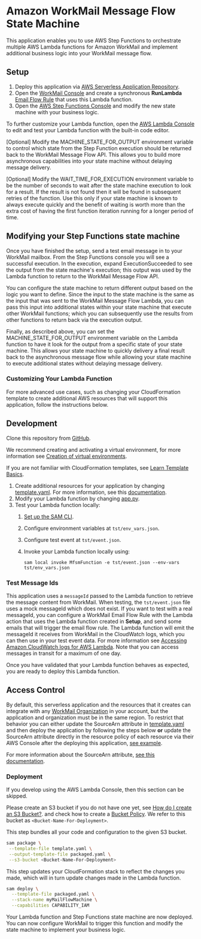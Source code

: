# Amazon WorkMail Message Flow State Machine

This application enables you to use AWS Step Functions to orchestrate multiple AWS Lambda functions for Amazon WorkMail and implement additional business logic into your WorkMail message flow.

## Setup
1. Deploy this application via [AWS Serverless Application Repository](https://serverlessrepo.aws.amazon.com/applications/arn:aws:serverlessrepo:us-east-1:489970191081:applications~workmail-message-flow-state-machine).
2. Open the [WorkMail Console](https://console.aws.amazon.com/workmail/) and create a synchronous **RunLambda** [Email Flow Rule](https://docs.aws.amazon.com/workmail/latest/adminguide/lambda.html#synchronous-rules) that uses this Lambda function.
3. Open the [AWS Step Functions Console](https://console.aws.amazon.com/states/) and modify the new state machine with your business logic. 

To further customize your Lambda function, open the [AWS Lambda Console](https://us-east-1.console.aws.amazon.com/lambda/home?region=us-east-1#/functions) to edit and test your Lambda function with the built-in code editor.

[Optional] Modify the MACHINE_STATE_FOR_OUTPUT environment variable to control which state from the Step Function execution should be returned back to the WorkMail Message Flow API. This allows you to build more asynchronous capabilities into your state machine without delaying message delivery.

[Optional] Modify the WAIT_TIME_FOR_EXECUTION environment variable to be the number of seconds to wait after the state machine execution to look for a result. If the result is not found then it will be found in subsequent retries of the function. Use this only if your state machine is known to always execute quickly and the benefit of waiting is worth more than the extra cost of having the first function iteration running for a longer period of time.

## Modifying your Step Functions state machine

Once you have finished the setup, send a test email message in to your WorkMail mailbox. 
From the Step Functions console you will see a successful execution. 
In the execution, expand ExecutionSucceeded to see the output from the state machine's execution; this output was used by the Lambda function to return to the WorkMail Message Flow API.

You can configure the state machine to return different output based on the logic you want to define. 
Since the input to the state machine is the same as the input that was sent to the WorkMail Message Flow Lambda, you can pass this input into additional states within your state machine that execute other WorkMail functions; which you can subsequently use the results from other functions to return back via the execution output.

Finally, as described above, you can set the MACHINE_STATE_FOR_OUTPUT environment variable on the Lambda function to have it look for the output from a specific state of your state machine. This allows your state machine to quickly delivery a final result back to the asynchronous message flow while allowing your state machine to execute additional states without delaying message delivery.

### Customizing Your Lambda Function

For more advanced use cases, such as changing your CloudFormation template to create additional AWS resources that will support this application, follow the instructions below.

## Development
Clone this repository from [GitHub](https://github.com/aws-samples/amazon-workmail-lambda-templates).

We recommend creating and activating a virtual environment, for more information see [Creation of virtual environments](https://docs.python.org/3/library/venv.html).

If you are not familiar with CloudFormation templates, see [Learn Template Basics](https://docs.aws.amazon.com/AWSCloudFormation/latest/UserGuide/gettingstarted.templatebasics.html).

1. Create additional resources for your application by changing [template.yaml](https://github.com/aws-samples/amazon-workmail-lambda-templates/blob/master/workmail-message-flow-state-machine/template.yaml). For more information, see this [documentation](https://docs.aws.amazon.com/AWSCloudFormation/latest/UserGuide/template-reference.html).
2. Modify your Lambda function by changing [app.py](https://github.com/aws-samples/amazon-workmail-lambdas-templates/blob/master/workmail-message-flow-state-machine/src/app.py).
3. Test your Lambda function locally:
    1. [Set up the SAM CLI](https://aws.amazon.com/serverless/sam/).
    2. Configure environment variables at `tst/env_vars.json`.
    3. Configure test event at `tst/event.json`.
    4. Invoke your Lambda function locally using:
    
        `sam local invoke MfsmFunction -e tst/event.json --env-vars tst/env_vars.json`

### Test Message Ids
This application uses a `messageId` passed to the Lambda function to retrieve the message content from WorkMail. When testing, the `tst/event.json` file uses a mock messageId which does not exist. If you want to test with a real messageId, you can configure a WorkMail Email Flow Rule with the Lambda action that uses the Lambda function created in **Setup**, and send some emails that will trigger the email flow rule. The Lambda function will emit the messageId it receives from WorkMail in the CloudWatch logs, which you can
then use in your test event data. For more information see [Accessing Amazon CloudWatch logs for AWS Lambda](https://docs.aws.amazon.com/lambda/latest/dg/monitoring-cloudwatchlogs.html). Note that you can access messages in transit for a maximum of one day.

Once you have validated that your Lambda function behaves as expected, you are ready to deploy this Lambda function.

## Access Control
By default, this serverless application and the resources that it creates can integrate with any [WorkMail Organization](https://docs.aws.amazon.com/workmail/latest/adminguide/organizations_overview.html) in your account, but the application and organization must be in the same region. To restrict that behavior you can either update the SourceArn attribute in [template.yaml](https://github.com/aws-samples/amazon-workmail-lambda-templates/blob/master/workmail-step-functions/template.yaml)
and then deploy the application by following the steps below **or** update the SourceArn attribute directly in the resource policy of each resource via their AWS Console after the deploying this application, [see example](https://docs.aws.amazon.com/lambda/latest/dg/access-control-resource-based.html). 

For more information about the SourceArn attribute, [see this documentation](https://docs.aws.amazon.com/IAM/latest/UserGuide/reference_policies_condition-keys.html#condition-keys-sourcearn).

### Deployment
If you develop using the AWS Lambda Console, then this section can be skipped.

Please create an S3 bucket if you do not have one yet, see [How do I create an S3 Bucket?](https://docs.aws.amazon.com/AmazonS3/latest/user-guide/create-bucket.html).
and check how to create a [Bucket Policy](https://docs.aws.amazon.com/serverlessrepo/latest/devguide/serverlessrepo-how-to-publish.html#publishing-application-through-cli).
We refer to this bucket as `<Bucket-Name-For-Deployment>`.

This step bundles all your code and configuration to the given S3 bucket. 

```bash
sam package \
 --template-file template.yaml \
 --output-template-file packaged.yaml \
 --s3-bucket <Bucket-Name-For-Deployment>
```

This step updates your CloudFormation stack to reflect the changes you made, which will in turn update changes made in the Lambda function.
```bash
sam deploy \
  --template-file packaged.yaml \
  --stack-name myMailFlowMachine \
  --capabilities CAPABILITY_IAM
```
Your Lambda function and Step Functions state machine are now deployed. You can now configure WorkMail to trigger this function and modify the state machine to implement your business logic.
